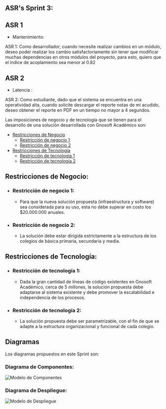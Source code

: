 ## ASR's Sprint 3: 
  ## ASR 1 
  * Mantenimiento:

  ASR 1: Como desarrollador, cuando necesite realizar cambios en un módulo,  deseo poder realizar los cambio satisfactoriamente sin tener que modificar muchas dependencias en otros módulos del proyecto, para esto, quiero que el índice de acoplamiento sea menor al 0.82 

  ## ASR 2
  *  Latencia : 

ASR 2: Como estudiante, dado que el sistema se encuentra en una operatividad alta, cuando solicite descargar el reporte notas de mi acudido, deseo obtener el reporte en PDF en un tiempo no mayor a 4 segundos.

  
Las imposiciones de negocio y de tecnología que se tienen para el desarrollo de una solución desarrollada con Gnosoft Académico son:

* [Restricciones de Negocio](#Restricciones-de-negocio)
   * [Restricción de negocio 1](#Restricción-de-negocio-1) 
   * [Restricción de negocio 2](#Restricción-de-negocio-2) 
* [Restricciones de Tecnología](#Restricciones-de-tecnología)
   * [Restricción de tecnología 1](#Restricción-de-tecnología-1) 
   * [Restricción de tecnología 2](#Restricción-de-tecnología-2) 

## Restricciones de Negocio: 

  * ### Restricción de negocio 1:
     - Para que la nueva solución propuesta (infraestructura y software) sea considerada para su uso, esta no debe superar en costo los $20.000.000 anuales.
  * ### Restricción de negocio 2:
     - La solución debe estar dirigida estrictamente a la estructura de los colegios de básica primaria, secundaria y media.

## Restricciones de Tecnología:

  * ### Restricción de tecnología 1:
     - Dada la gran cantidad de líneas de código existentes en Gnosoft Académico, cerca de 5 millones, la solución propuesta debe adaptarse al sistema 
       existente y debe promover la escalabilidad e independencia de los procesos.
  * ### Restricción de tecnología 2:
     - La solución propuesta debe ser parametrizable, con el fin de que se adapte a la estructura organizacional y funcional de cada colegio.

## Diagramas
  
   Los diagramas propuestos en este Sprint son:
   
   ### Diagrama de Componentes:
     
   ![Modelo de Componentes](https://cdn.discordapp.com/attachments/752216132488003716/842696791937384478/Diagrama_de_Componentes_-_Sprint_3.png)
     
   ### Diagrama de Despliegue:
   
   ![Modelo de Despliegue](https://cdn.discordapp.com/attachments/752216132488003716/842697036965085214/Diagra_de_Despliegue_10-05.png)
   

